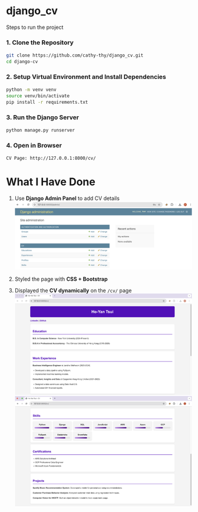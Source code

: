 # django_cv
Steps to run the project
### 1. Clone the Repository
```bash
git clone https://github.com/cathy-thy/django_cv.git
cd django-cv
```

### 2. Setup Virtual Environment and Install Dependencies
```bash
python -m venv venv
source venv/bin/activate
pip install -r requirements.txt
```

### 3. Run the Django Server
```bash
python manage.py runserver
```

### 4. Open in Browser
```bash
CV Page: http://127.0.0.1:8000/cv/
```

# What I Have Done
1. Use **Django Admin Panel** to add CV details
  ![Django Admin Panel](screenshots/admin-panel.png)

2. Styled the page with **CSS + Bootstrap**
   
3. Displayed the **CV dynamically** on the `/cv/` page
  ![Django CV](screenshots/cv-p1.png)
![Django CV](screenshots/cv-p2.png)
